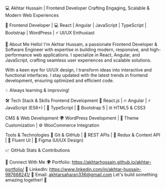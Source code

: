 💻 Akhtar Hussain | Frontend Developer
Crafting Engaging, Scalable & Modern Web Experiences

🔹 Frontend Developer | 💻 React | Angular | JavaScript | TypeScript | Bootstrap | WordPress | ⚡ UI/UX Enthusiast

🌟 About Me
Hello! I'm Akhtar Hussain, a passionate Frontend Developer & Software Engineer with expertise in building modern, responsive, and high-performance web applications. I specialize in React, Angular, and JavaScript, crafting seamless user experiences and scalable solutions.

With a keen eye for UI/UX design, I transform ideas into interactive and functional interfaces. I stay updated with the latest trends in frontend development, ensuring optimized and efficient code.

💡 Always learning & improving!

🛠️ Tech Stack & Skills
Frontend Development
🚀 React.js | 🔥 Angular | ⚡ JavaScript (ES6+) | 💎 TypeScript | 🎨 Bootstrap 5 | 🌐 HTML5 & CSS3

CMS & Web Development
🌍 WordPress Development | 🎨 Theme Customization | ⚙️ WooCommerce Integration

Tools & Technologies
🔹 Git & GitHub | 🔹 REST APIs | 🔹 Redux & Context API | 🔹 Fluent UI | 🔹 Figma (UI/UX Design)

📈 GitHub Stats & Contributions


📢 Connect With Me
🌍 Portfolio: https://akhtarhossain.github.io/akhtar-portfolio/
💼 LinkedIn: https://www.linkedin.com/in/akhtar-hussain-987668241/
📧 Email: akhtarsaharan336@gmail.com
Let's build something amazing together! 🚀
